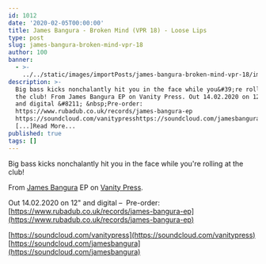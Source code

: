 ```yaml
---
id: 1012
date: '2020-02-05T00:00:00'
title: James Bangura - Broken Mind (VPR 18) - Loose Lips
type: post
slug: james-bangura-broken-mind-vpr-18
author: 100
banner:
  - >-
    ../../static/images/importPosts/james-bangura-broken-mind-vpr-18/image1012.jpeg
description: >-
  Big bass kicks nonchalantly hit you in the face while you&#39;re rolling at
  the club! From James Bangura EP on Vanity Press. Out 14.02.2020 on 12&quot;
  and digital &#8211; &nbsp;Pre-order:
  https://www.rubadub.co.uk/records/james-bangura-ep
  https://soundcloud.com/vanitypresshttps://soundcloud.com/jamesbangura
  [...]Read More...
published: true
tags: []
---
```

Big bass kicks nonchalantly hit you in the face while you're rolling at the club!

From [James Bangura](https://soundcloud.com/jamesbangura) EP on [Vanity Press](https://vanitypressrecords.bandcamp.com/).

Out 14.02.2020 on 12" and digital –  Pre-order: [https://www.rubadub.co.uk/records/james-bangura-ep](https://www.rubadub.co.uk/records/james-bangura-ep)

[](https://soundcloud.com/vanitypress)[https://soundcloud.com/vanitypress](https://soundcloud.com/vanitypress)  
[](https://soundcloud.com/jamesbangura)[https://soundcloud.com/jamesbangura](https://soundcloud.com/jamesbangura)